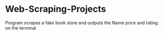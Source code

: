 # Web-Scraping-Projects
Program scrapes a fake book store and outputs the Name price and rating on the terminal
